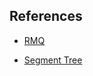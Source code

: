 ## References
+  [RMQ](https://www.topcoder.com/community/data-science/data-science-tutorials/range-minimum-query-and-lowest-common-ancestor/)

+ [Segment Tree](http://www.geeksforgeeks.org/segment-tree-set-1-range-minimum-query/)
